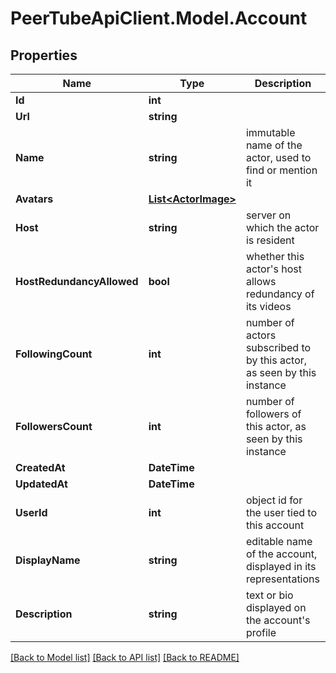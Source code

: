 # PeerTubeApiClient.Model.Account

## Properties

Name | Type | Description | Notes
------------ | ------------- | ------------- | -------------
**Id** | **int** |  | [optional] 
**Url** | **string** |  | [optional] 
**Name** | **string** | immutable name of the actor, used to find or mention it | [optional] 
**Avatars** | [**List&lt;ActorImage&gt;**](ActorImage.md) |  | [optional] 
**Host** | **string** | server on which the actor is resident | [optional] 
**HostRedundancyAllowed** | **bool** | whether this actor&#39;s host allows redundancy of its videos | [optional] 
**FollowingCount** | **int** | number of actors subscribed to by this actor, as seen by this instance | [optional] 
**FollowersCount** | **int** | number of followers of this actor, as seen by this instance | [optional] 
**CreatedAt** | **DateTime** |  | [optional] 
**UpdatedAt** | **DateTime** |  | [optional] 
**UserId** | **int** | object id for the user tied to this account | [optional] 
**DisplayName** | **string** | editable name of the account, displayed in its representations | [optional] 
**Description** | **string** | text or bio displayed on the account&#39;s profile | [optional] 

[[Back to Model list]](../README.md#documentation-for-models) [[Back to API list]](../README.md#documentation-for-api-endpoints) [[Back to README]](../README.md)

